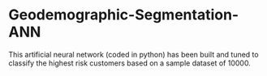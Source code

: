 # Geodemographic-Segmentation-ANN
This artificial neural network (coded in python) has been built and tuned to classify the highest risk customers based on a sample dataset of 10000.
